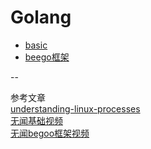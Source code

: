 # Golang

- [basic](https://github.com/467754239/go/tree/master/basic)
- [beego框架](https://github.com/467754239/go/tree/master/beego)

--   

参考文章  
[understanding-linux-processes](https://tobegit3hub1.gitbooks.io/understanding-linux-processes/content/index.html)  
[无闻基础视频](http://edu.51cto.com/course/course_id-1762.html)  
[无闻begoo框架视频](http://edu.51cto.com/course/course_id-2038.html)  


